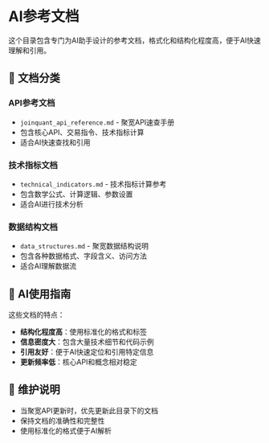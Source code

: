 # AI参考文档

这个目录包含专门为AI助手设计的参考文档，格式化和结构化程度高，便于AI快速理解和引用。

## 📁 文档分类

### API参考文档
- `joinquant_api_reference.md` - 聚宽API速查手册
- 包含核心API、交易指令、技术指标计算
- 适合AI快速查找和引用

### 技术指标文档  
- `technical_indicators.md` - 技术指标计算参考
- 包含数学公式、计算逻辑、参数设置
- 适合AI进行技术分析

### 数据结构文档
- `data_structures.md` - 聚宽数据结构说明
- 包含各种数据格式、字段含义、访问方法
- 适合AI理解数据流

## 🤖 AI使用指南

这些文档的特点：
- **结构化程度高**：使用标准化的格式和标签
- **信息密度大**：包含大量技术细节和代码示例
- **引用友好**：便于AI快速定位和引用特定信息
- **更新频率低**：核心API和概念相对稳定

## 📝 维护说明

- 当聚宽API更新时，优先更新此目录下的文档
- 保持文档的准确性和完整性
- 使用标准化的格式便于AI解析
